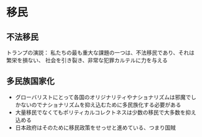 # 移民
## 不法移民
トランプの演説：
私たちの最も重大な課題の一つは、不法移民であり、それは繁栄を損ない、
社会を引き裂き、非常な犯罪カルテルに力を与える

## 多民族国家化
- グローバリストにとって各国のオリジナリティやナショナリズムは邪魔でしかないのでナショナリズムを抑え込むために多民族化する必要がある
- 大量移民でなくてもポリティカルコレクトネスは少数の移民で大多数を抑え込める
- 日本政府はそのために移民政策をせっせと進めている、つまり国賊
